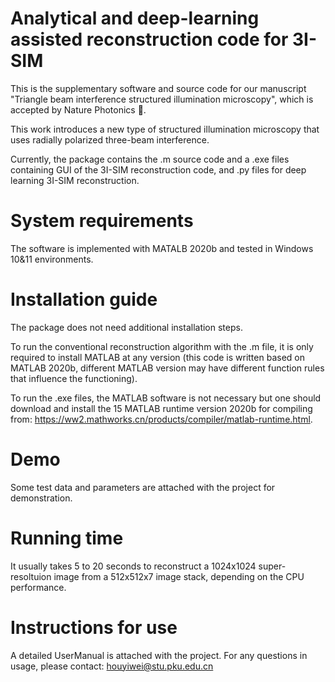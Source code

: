 # Analytical and deep-learning assisted reconstruction code for 3I-SIM

This is the supplementary software and source code for our manuscript "Triangle beam interference structured illumination microscopy", which is accepted by Nature Photonics 🚩.

This work introduces a new type of structured illumination microscopy that uses radially polarized three-beam interference.


Currently, the package contains the .m source code and a .exe files containing GUI of the 3I-SIM reconstruction code, and .py files for deep learning 3I-SIM reconstruction.

# System requirements
The software is implemented with MATALB 2020b and tested in Windows 10&11 environments.


# Installation guide
The package does not need additional installation steps. 

To run the conventional reconstruction algorithm with the .m file, it is only required to install MATLAB at any version (this code is written based on MATLAB 2020b, different MATLAB version may have different function rules that influence the functioning).

To run the .exe files, the MATLAB software is not necessary but one should download and install the 15 MATLAB runtime version 2020b for compiling from: https://ww2.mathworks.cn/products/compiler/matlab-runtime.html.

# Demo
Some test data and parameters are attached with the project for demonstration. 

# Running time
It usually takes 5 to 20 seconds to reconstruct a 1024x1024 super-resoltuion image from a 512x512x7 image stack, depending on the CPU performance. 

# Instructions for use
A detailed UserManual is attached with the project. For any questions in usage, please contact: houyiwei@stu.pku.edu.cn
